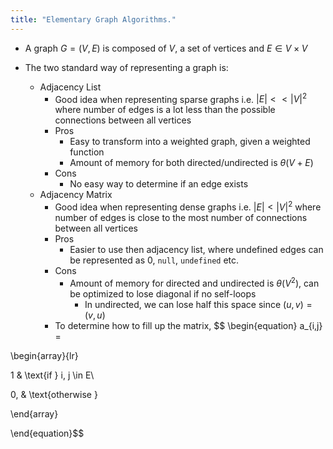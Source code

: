 ```yaml
---
title: "Elementary Graph Algorithms."
---
```


- A graph $G = (V, E)$ is composed of $V$, a set of vertices and $E \in V \times V$ 

- The two standard way of representing a graph is:
	- Adjacency List
		- Good idea when representing sparse graphs i.e. $|E| << |V|^2$ where number of edges is a lot less than the possible connections between all vertices
		- Pros
			- Easy to transform into a weighted graph, given a weighted function
			- Amount of memory for both directed/undirected is $\theta(V+E)$
		- Cons
			- No easy way to determine if an edge exists
	- Adjacency Matrix
		- Good idea when representing dense graphs i.e. $|E| < |V|^2$ where number of edges is close to the most number of connections between all vertices
		- Pros
			- Easier to use then adjacency list, where undefined edges can be represented as 0, `null`, `undefined` etc.
		- Cons
			- Amount of memory for directed and undirected is $\theta(V^2)$, can be optimized to lose diagonal if no self-loops
				- In undirected, we can lose half this space since $(u, v) = (v, u)$
		- To determine how to fill up the matrix,
$$
\begin{equation}
a_{i,j} =

\begin{array}{lr}

1 & \text{if } i, j \in E\\

0, & \text{otherwise } 

\end{array}

\end{equation}$$
